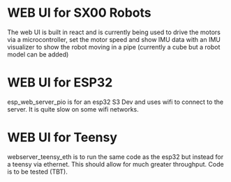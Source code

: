 # WEB UI for SX00 Robots 
The web UI is built in react and is currently being used to drive the motors via a microcontroller, set the motor speed and show IMU data with an IMU visualizer to show the robot moving in a pipe (currently a cube but a robot model can be added)

# WEB UI for ESP32
esp_web_server_pio is for an esp32 S3 Dev and uses wifi to connect to the server. It is quite slow on some wifi networks. 

# WEB UI for Teensy
webserver_teensy_eth is to run the same code as the esp32 but instead for a teensy via ethernet. This should allow for much greater throughput. Code is to be tested (TBT).

